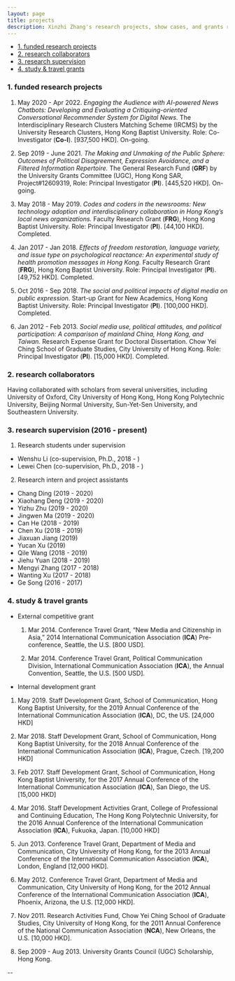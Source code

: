 ```yaml
---
layout: page
title: projects
description: Xinzhi Zhang's research projects, show cases, and grants record
---
```



<ul>
    <li><a href="#researchprojs">1. funded research projects</a></li>
    <li><a href="#collaboration">2. research collaborators</a></li>
	<li><a href="#ra">3. research supervision </a></li>
    <li><a href="#othergrants">4. study & travel grants</a></li>
</ul>


### <a name="researchprojs"></a>1. funded research projects

 1. May 2020 - Apr 2022. *Engaging the Audience with AI-powered News Chatbots: Developing and Evaluating a Critiquing-oriented Conversational Recommender System for Digital News.* The Interdisciplinary Research Clusters Matching Scheme (IRCMS) by the University Research Clusters, Hong Kong Baptist University. Role: Co-Investigator (**Co-I**). [937,500 HKD]. On-going.  

 2. Sep 2019 - June 2021. *The Making and Unmaking of the Public Sphere: Outcomes of Political Disagreement, Expression Avoidance, and a Filtered Information Repertoire.* The General Research Fund (**GRF**) by the University Grants Committee (UGC), Hong Kong SAR, Project#12609319, Role: Principal Investigator (**PI**).  [445,520 HKD]. On-going.

 3. May 2018 - May 2019. *Codes and coders in the newsrooms: New technology adoption and interdisciplinary collaboration in Hong Kong’s local news organizations.* Faculty Research Grant (**FRG**), Hong Kong Baptist University. Role: Principal Investigator (**PI**). [44,100 HKD]. Completed.

 3. Jan 2017 - Jan 2018. *Effects of freedom restoration, language variety, and issue type on psychological reactance: An experimental study of health promotion messages in Hong Kong.* Faculty Research Grant (**FRG**), Hong Kong Baptist University. Role: Principal Investigator (**PI**). [49,752 HKD]. Completed.

 4. Oct 2016 - Sep 2018. *The social and political impacts of digital media on public expression.* Start-up Grant for New Academics, Hong Kong Baptist University. Role: Principal Investigator (**PI**). [100,000 HKD]. Completed.

 5. Jan 2012 - Feb 2013. *Social media use, political attitudes, and political participation: A comparison of mainland China, Hong Kong, and Taiwan.* Research Expense Grant for Doctoral Dissertation. Chow Yei Ching School of Graduate Studies, City University of Hong Kong. Role: Principal Investigator (**PI**). [15,000 HKD]. Completed.  

### <a name="collaboration"></a>2. research collaborators

Having collaborated with scholars from several universities, including University of Oxford, City University of Hong Kong, Hong Kong Polytechnic University, Beijing Normal University, Sun-Yet-Sen University, and Southeastern University.

### <a name="ra"></a>3. research supervision (2016 - present)

1. Research students under supervision
 - Wenshu Li (co-supervision, Ph.D., 2018 - )
 - Lewei Chen (co-supervision, Ph.D., 2018 - )

2. Research intern and project assistants
 - Chang Ding (2019 - 2020)
 - Xiaohang Deng (2019 - 2020)
 - Yizhu Zhu (2019 - 2020)
 - Jingwen Ma (2019 - 2020)
 - Can He (2018 - 2019)
 - Chen Xu (2018 - 2019)
 - Jiaxuan Jiang (2019)
 - Yucan Xu (2019)
 - Qile Wang (2018 - 2019)
 - Jiehu Yuan (2018 - 2019)
 - Mengyi Zhang (2017 - 2018)
 - Wanting Xu (2017 - 2018)
 - Ge Song (2016 - 2017)

### <a name="othergrants"></a>4. study & travel grants


- External competitive grant

  1. Mar 2014. Conference Travel Grant, “New Media and Citizenship in Asia,” 2014 International Communication Association (**ICA**) Pre-conference, Seattle, the U.S. [800 USD].

  2. Mar 2014. Conference Travel Grant, Political Communication Division, International Communication Association (**ICA**), the Annual Convention, Seattle, the U.S. [500 USD].

- Internal development grant

 1. May 2019. Staff Development Grant, School of Communication, Hong Kong Baptist University, for the 2019 Annual Conference of the International Communication Association (**ICA**), DC, the US. [24,000 HKD]

 2. Mar 2018. Staff Development Grant, School of Communication, Hong Kong Baptist University, for the 2018 Annual Conference of the International Communication Association (**ICA**), Prague, Czech. [19,200 HKD]

 3. Feb 2017. Staff Development Grant, School of Communication, Hong Kong Baptist University, for the 2017 Annual Conference of the International Communication Association (**ICA**), San Diego, the US. [15,000 HKD]

 4. Mar 2016. Staff Development Activities Grant, College of Professional and Continuing Education, The Hong Kong Polytechnic University, for the 2016 Annual Conference of the International Communication Association (**ICA**), Fukuoka, Japan. [10,000 HKD]

 5. Jun 2013. Conference Travel Grant, Department of Media and Communication, City University of Hong Kong, for the 2013 Annual Conference of the International Communication Association (**ICA**), London, England [12,000 HKD].

 6. May 2012. Conference Travel Grant, Department of Media and Communication, City University of Hong Kong, for the 2012 Annual Conference of the International Communication Association (**ICA**), Phoenix, Arizona, the U.S. [12,000 HKD].

 7. Nov 2011. Research Activities Fund, Chow Yei Ching School of Graduate Studies, City University of Hong Kong, for the 2011 Annual Conference of the National Communication Association (**NCA**), New Orleans, the U.S. [10,000 HKD].

 8. Sep 2009 - Aug 2013. University Grants Council (UGC) Scholarship, Hong Kong.


--
